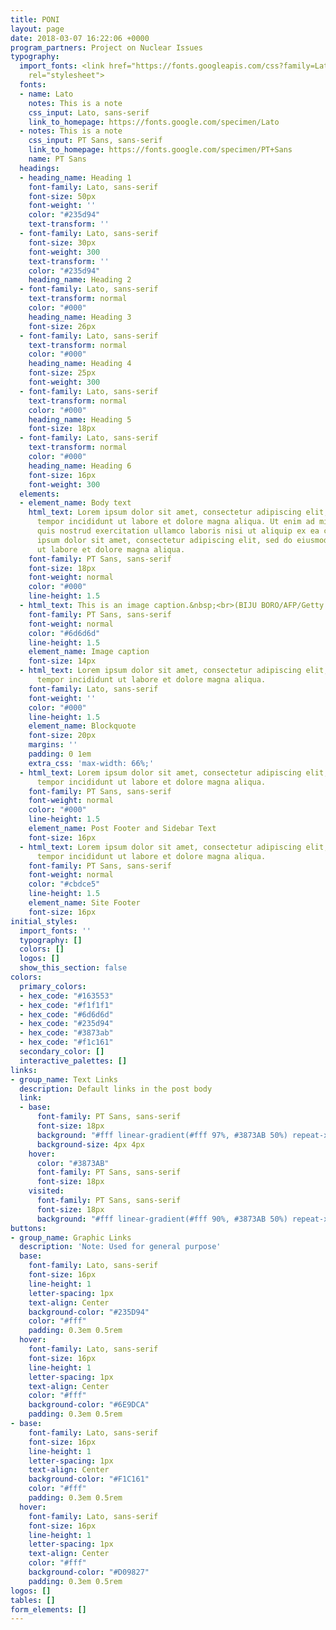```yaml
---
title: PONI
layout: page
date: 2018-03-07 16:22:06 +0000
program_partners: Project on Nuclear Issues
typography:
  import_fonts: <link href="https://fonts.googleapis.com/css?family=Lato:300,400,700|PT+Sans"
    rel="stylesheet">
  fonts:
  - name: Lato
    notes: This is a note
    css_input: Lato, sans-serif
    link_to_homepage: https://fonts.google.com/specimen/Lato
  - notes: This is a note
    css_input: PT Sans, sans-serif
    link_to_homepage: https://fonts.google.com/specimen/PT+Sans
    name: PT Sans
  headings:
  - heading_name: Heading 1
    font-family: Lato, sans-serif
    font-size: 50px
    font-weight: ''
    color: "#235d94"
    text-transform: ''
  - font-family: Lato, sans-serif
    font-size: 30px
    font-weight: 300
    text-transform: ''
    color: "#235d94"
    heading_name: Heading 2
  - font-family: Lato, sans-serif
    text-transform: normal
    color: "#000"
    heading_name: Heading 3
    font-size: 26px
  - font-family: Lato, sans-serif
    text-transform: normal
    color: "#000"
    heading_name: Heading 4
    font-size: 25px
    font-weight: 300
  - font-family: Lato, sans-serif
    text-transform: normal
    color: "#000"
    heading_name: Heading 5
    font-size: 18px
  - font-family: Lato, sans-serif
    text-transform: normal
    color: "#000"
    heading_name: Heading 6
    font-size: 16px
    font-weight: 300
  elements:
  - element_name: Body text
    html_text: Lorem ipsum dolor sit amet, consectetur adipiscing elit, sed do eiusmod
      tempor incididunt ut labore et dolore magna aliqua. Ut enim ad minim veniam,
      quis nostrud exercitation ullamco laboris nisi ut aliquip ex ea commodo consequat.<br><br>Lorem
      ipsum dolor sit amet, consectetur adipiscing elit, sed do eiusmod tempor incididunt
      ut labore et dolore magna aliqua.
    font-family: PT Sans, sans-serif
    font-size: 18px
    font-weight: normal
    color: "#000"
    line-height: 1.5
  - html_text: This is an image caption.&nbsp;<br>(BIJU BORO/AFP/Getty Images)
    font-family: PT Sans, sans-serif
    font-weight: normal
    color: "#6d6d6d"
    line-height: 1.5
    element_name: Image caption
    font-size: 14px
  - html_text: Lorem ipsum dolor sit amet, consectetur adipiscing elit, sed do eiusmod
      tempor incididunt ut labore et dolore magna aliqua.
    font-family: Lato, sans-serif
    font-weight: ''
    color: "#000"
    line-height: 1.5
    element_name: Blockquote
    font-size: 20px
    margins: ''
    padding: 0 1em
    extra_css: 'max-width: 66%;'
  - html_text: Lorem ipsum dolor sit amet, consectetur adipiscing elit, sed do eiusmod
      tempor incididunt ut labore et dolore magna aliqua.
    font-family: PT Sans, sans-serif
    font-weight: normal
    color: "#000"
    line-height: 1.5
    element_name: Post Footer and Sidebar Text
    font-size: 16px
  - html_text: Lorem ipsum dolor sit amet, consectetur adipiscing elit, sed do eiusmod
      tempor incididunt ut labore et dolore magna aliqua.
    font-family: PT Sans, sans-serif
    font-weight: normal
    color: "#cbdce5"
    line-height: 1.5
    element_name: Site Footer
    font-size: 16px
initial_styles:
  import_fonts: ''
  typography: []
  colors: []
  logos: []
  show_this_section: false
colors:
  primary_colors:
  - hex_code: "#163553"
  - hex_code: "#f1f1f1"
  - hex_code: "#6d6d6d"
  - hex_code: "#235d94"
  - hex_code: "#3873ab"
  - hex_code: "#f1c161"
  secondary_color: []
  interactive_palettes: []
links:
- group_name: Text Links
  description: Default links in the post body
  link:
  - base:
      font-family: PT Sans, sans-serif
      font-size: 18px
      background: "#fff linear-gradient(#fff 97%, #3873AB 50%) repeat-x 0 100%"
      background-size: 4px 4px
    hover:
      color: "#3873AB"
      font-family: PT Sans, sans-serif
      font-size: 18px
    visited:
      font-family: PT Sans, sans-serif
      font-size: 18px
      background: "#fff linear-gradient(#fff 90%, #3873AB 50%) repeat-x 0 100%"
buttons:
- group_name: Graphic Links
  description: 'Note: Used for general purpose'
  base:
    font-family: Lato, sans-serif
    font-size: 16px
    line-height: 1
    letter-spacing: 1px
    text-align: Center
    background-color: "#235D94"
    color: "#fff"
    padding: 0.3em 0.5rem
  hover:
    font-family: Lato, sans-serif
    font-size: 16px
    line-height: 1
    letter-spacing: 1px
    text-align: Center
    color: "#fff"
    background-color: "#6E9DCA"
    padding: 0.3em 0.5rem
- base:
    font-family: Lato, sans-serif
    font-size: 16px
    line-height: 1
    letter-spacing: 1px
    text-align: Center
    background-color: "#F1C161"
    color: "#fff"
    padding: 0.3em 0.5rem
  hover:
    font-family: Lato, sans-serif
    font-size: 16px
    line-height: 1
    letter-spacing: 1px
    text-align: Center
    color: "#fff"
    background-color: "#D09827"
    padding: 0.3em 0.5rem
logos: []
tables: []
form_elements: []
---
```

